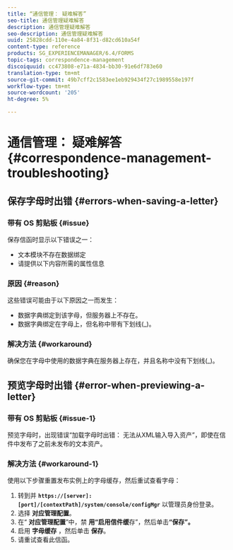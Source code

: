 ```yaml
---
title: “通信管理： 疑难解答”
seo-title: 通信管理疑难解答
description: 通信管理疑难解答
seo-description: 通信管理疑难解答
uuid: 25828cdd-110e-4a84-8f31-d82cd610a54f
content-type: reference
products: SG_EXPERIENCEMANAGER/6.4/FORMS
topic-tags: correspondence-management
discoiquuid: cc473808-e71a-4834-bb30-91e6df783e60
translation-type: tm+mt
source-git-commit: 49b7cff2c1583ee1eb929434f27c1989558e197f
workflow-type: tm+mt
source-wordcount: '205'
ht-degree: 5%

---
```



# 通信管理： 疑难解答 {#correspondence-management-troubleshooting}

## 保存字母时出错 {#errors-when-saving-a-letter}

### 带有 OS 剪贴板 {#issue}

保存信函时显示以下错误之一：

* 文本模块不存在数据绑定
* 请提供以下内容所需的属性信息

### 原因 {#reason}

这些错误可能由于以下原因之一而发生：

* 数据字典绑定到该字母，但服务器上不存在。
* 数据字典绑定在字母上，但名称中带有下划线(_)。

### 解决方法 {#workaround}

确保您在字母中使用的数据字典在服务器上存在，并且名称中没有下划线(_)。

## 预览字母时出错 {#error-when-previewing-a-letter}

### 带有 OS 剪贴板 {#issue-1}

预览字母时，出现错误“加载字母时出错： 无法从XML输入导入资产”，即使在信件中发布了之前未发布的文本资产。

### 解决方法 {#workaround-1}

使用以下步骤重置发布实例上的字母缓存，然后重试查看字母：

1. 转到并 **`https://[server]:[port]/[contextPath]/system/console/configMgr`** 以管理员身份登录。
1. 选择 **对应管理配置**。
1. 在“ **对应管理配置**”中，禁 **用“启用信件缓**&#x200B;存”，然后单击&#x200B;**“保存”。**
1. 启用 **字母缓存** ，然后单击 **保存**。
1. 请重试查看此信函。

